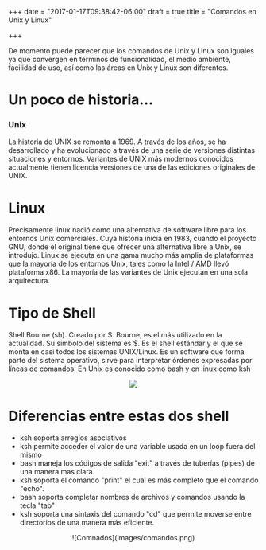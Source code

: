 +++
date = "2017-01-17T09:38:42-06:00"
draft = true
title = "Comandos en Unix y Linux"

+++



De momento puede parecer que los comandos de Unix y Linux son iguales ya que convergen en términos de funcionalidad, el medio ambiente, facilidad de uso, así como las áreas en Unix y Linux son diferentes.

# Un poco de historia…

### Unix 

La historia de UNIX  se remonta a 1969. A través de los años, se ha desarrollado y ha evolucionado a través de una serie de versiones distintas situaciones y entornos. Variantes de UNIX más modernos conocidos actualmente tienen licencia versiones de una de las ediciones originales de UNIX.


# Linux

Precisamente linux nació como una alternativa de software libre para los entornos Unix comerciales. Cuya historia inicia en 1983, cuando el proyecto GNU, donde el original tiene que ofrecer una alternativa libre a Unix, se introdujo. Linux se ejecuta en una gama mucho más amplia de plataformas que la mayoría de los entornos Unix, tales como la Intel  / AMD llevó plataforma x86. La mayoría de las variantes de Unix ejecutan en una sola arquitectura.

# Tipo de Shell

Shell Bourne (sh). Creado por S. Bourne, es el más utilizado en la actualidad. Su símbolo del sistema es $. Es el shell estándar y el que se monta en casi todos los sistemas UNIX/Linux.
Es un software que forma parte del sistema operativo, sirve para interpretar órdenes expresadas por líneas de comandos.
En Unix es conocido como bash y en linux como ksh

<center><IMG src="images/unixS.jpg"/></center>

# Diferencias entre estas dos shell 

+ ksh soporta arreglos asociativos 
+ ksh permite acceder el valor de una variable usada en un loop fuera del mismo 
+ bash maneja los códigos de salida "exit" a través de tuberías (pipes) de una manera mas clara. 
+ ksh soporta el comando "print" el cual es más completo que el comando "echo". 
+ bash soporta completar nombres de archivos y comandos usando la tecla "tab" 
+ ksh soporta una sintaxis del comando "cd" que permite moverse entre directorios de una manera más eficiente.

<center>![Comnados](images/comandos.png)</center>
